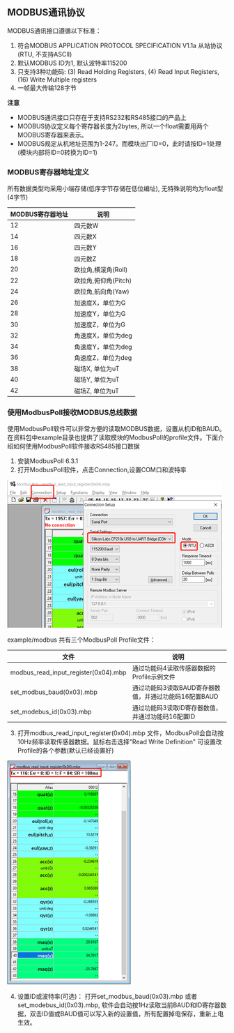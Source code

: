 ## MODBUS通讯协议

MODBUS通讯接口遵循以下标准：

1. 符合MODBUS APPLICATION PROTOCOL SPECIFICATION V1.1a 从站协议(RTU, 不支持ASCII)
2. 默认MODBUS ID为1,  默认波特率115200
3. 只支持3种功能码:  (3) Read Holding Registers,  (4) Read Input Registers, (16) Write Multiple registers
4. 一帧最大传输128字节

**注意**

* MODBUS通讯接口只存在于支持RS232和RS485接口的产品上
* MODBUS协议定义每个寄存器长度为2bytes, 所以一个float需要用两个MODBUS寄存器来表示。
* MODBUS规定从机地址范围为1-247。而模块出厂ID=0，此时请按ID=1处理(模块内部将ID=0转换为ID=1)

### MODBUS寄存器地址定义

所有数据类型均采用小端存储(低序字节存储在低位编址), 无特殊说明均为float型(4字节)

| MODBUS寄存器地址 | 说明                 |
| ---------------- | -------------------- |
| 12               | 四元数W              |
| 14               | 四元数X              |
| 16               | 四元数Y              |
| 18               | 四元数Z              |
| 20               | 欧拉角,横滚角(Roll)  |
| 22               | 欧拉角,俯仰角(Pitch) |
| 24               | 欧拉角,航向角(Yaw)   |
| 26               | 加速度X，单位为G     |
| 28               | 加速度Y，单位为G     |
| 30               | 加速度Z，单位为G     |
| 32               | 角速度X，单位为deg   |
| 34               | 角速度Y，单位为deg   |
| 36               | 角速度Z，单位为deg   |
| 38               | 磁场X, 单位为uT      |
| 40               | 磁场Y, 单位为uT      |
| 42               | 磁场Z, 单位为uT      |



### 使用ModbusPoll接收MODBUS总线数据

使用ModbusPoll软件可以非常方便的读取MODBUS数据，设置从机ID和BAUD。在资料包中example目录也提供了读取模块的ModbusPoll的profile文件。下面介绍如何使用ModbusPoll软件接收RS485接口数据



1. 安装ModbusPoll 6.3.1
2. 打开ModbusPoll软件，点击Connection,设置COM口和波特率

![](common_figures/modbus1.png)

example/modbus 共有三个ModbusPoll Profile文件：

| 文件                                 | 说明                                                  |
| ------------------------------------ | ----------------------------------------------------- |
| modbus_read_input_register(0x04).mbp | 通过功能码4读取传感器数据的Profile示例文件            |
| set_modbus_baud(0x03).mbp            | 通过功能码3读取BAUD寄存器数值，并通过功能码16配置BAUD |
| set_modebus_id(0x03).mbp             | 通过功能码3读取ID寄存器数值，并通过功能码16配置ID     |

3. 打开modbus_read_input_register(0x04).mbp 文件，ModbusPoll会自动按10Hz频率读取传感器数据。鼠标右击选择"Read Write Definition" 可设置改Profile的各个参数(默认已经设置好)

![](common_figures/modbus2.png)

4. 设置ID或波特率(可选)： 打开set_modbus_baud(0x03).mbp 或者set_modebus_id(0x03).mbp, 软件会自动按1Hz读取当前BAUD和ID寄存器数据，双击ID值或BAUD值可以写入新的设置值，所有配置掉电保存，重新上电生效。

